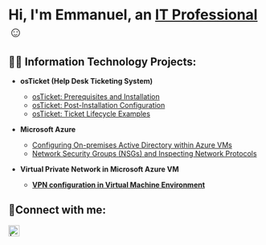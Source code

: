 <h1>Hi, I'm Emmanuel, an <a href="https://linkedin.com/in/emmanuel-guzman">IT Professional</a>☺</h1>

<h2>👨‍💻 Information Technology Projects:</h2>

- <b>osTicket (Help Desk Ticketing System)</b>
  - [osTicket: Prerequisites and Installation](https://github.com/ExGv2/osticket-prereqs)
  - [osTicket: Post-Installation Configuration](https://github.com/ExGv2/post-install-config)
  - [osTicket: Ticket Lifecycle Examples](https://github.com/ExGv2/ticket-lifecycle)
- <b>Microsoft Azure</b>
  - [Configuring On-premises Active Directory within Azure VMs](https://github.com/ExGv2/configure-ad)
  - [Network Security Groups (NSGs) and Inspecting Network Protocols](https://github.com/ExGv2/azure-network-protocols)

 - <b>Virtual Private Network in Microsoft Azure VM<b>
   -  [VPN configuration in Virtual Machine Environment](https://github.com/ExGv2/VPN-Usage)

<h2>🤳Connect with me:</h2>

[<img align="left" alt=" | LinkedIn" width="22px" src="https://img.icons8.com/?size=100&id=8808&format=png&color=FFFFFF" />][linkedin]

[linkedin]: https://linkedin.com/in/emmanuel-guzman
